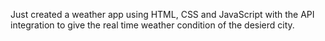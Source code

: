 Just created a weather app using HTML, CSS and JavaScript with the API integration to give the real time weather condition of the desierd city.
